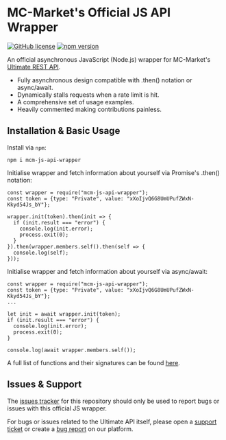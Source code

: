 # MC-Market's Official JS API Wrapper

[![GitHub license](https://img.shields.io/badge/license-MIT-007ec6)](https://github.com/Majored/mcm-js-api-wrapper/blob/main/LICENSE)
[![npm version](https://badge.fury.io/js/mcm-js-api-wrapper.svg)](https://www.npmjs.com/package/mcm-js-api-wrapper)

An official asynchronous JavaScript (Node.js) wrapper for MC-Market's [Ultimate REST API](https://www.mc-market.org/wiki/ultimate-api/).

- Fully asynchronous design compatible with .then() notation or async/await.
- Dynamically stalls requests when a rate limit is hit.
- A comprehensive set of usage examples.
- Heavily commented making contributions painless.

## Installation & Basic Usage

Install via `npm`:

```
npm i mcm-js-api-wrapper
```

Initialise wrapper and fetch information about yourself via Promise's .then() notation:

```JS
const wrapper = require("mcm-js-api-wrapper");
const token = {type: "Private", value: "xXoIjvQ6G8UmUPufZWxN-Kkyd54Js_bY"};

wrapper.init(token).then(init => {
  if (init.result === "error") {
    console.log(init.error);
    process.exit(0);
  }
}).then(wrapper.members.self().then(self => {
  console.log(self);
}));
```

Initialise wrapper and fetch information about yourself via async/await:

```JS
const wrapper = require("mcm-js-api-wrapper");
const token = {type: "Private", value: "xXoIjvQ6G8UmUPufZWxN-Kkyd54Js_bY"};
...

let init = await wrapper.init(token);
if (init.result === "error") {
  console.log(init.error);
  process.exit(0);
}

console.log(await wrapper.members.self());
```

A full list of functions and their signatures can be found [here](https://github.com/MC-Market-org/mcm-js-api-wrapper/blob/main/USAGE.md).

## Issues & Support

The [issues tracker](https://github.com/MC-Market-org/mcm-js-api-wrapper/issues) for this repository should only be used to report bugs or issues with this official JS wrapper.

For bugs or issues related to the Ultimate API itself, please open a [support ticket](https://www.mc-market.org/tickets/new) or create a [bug report](https://www.mc-market.org/suggestions/create-thread) on our platform.
